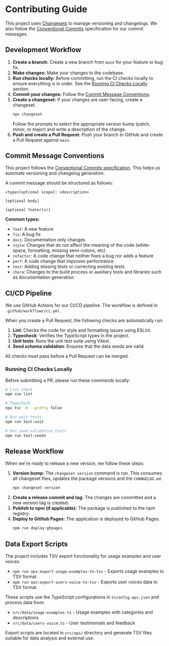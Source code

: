 # Contributing Guide

This project uses [Changesets](https://github.com/changesets/changesets) to manage versioning and changelogs. We also follow the [Conventional Commits](https://www.conventionalcommits.org/) specification for our commit messages.

## Development Workflow

1.  **Create a branch:** Create a new branch from `main` for your feature or bug fix.
2.  **Make changes:** Make your changes to the codebase.
3.  **Run checks locally:** Before committing, run the CI checks locally to ensure everything is in order. See the [Running CI Checks Locally](#running-ci-checks-locally) section.
4.  **Commit your changes:** Follow the [Commit Message Conventions](#commit-message-conventions).
5.  **Create a changeset:** If your changes are user-facing, create a changeset.
    ```bash
    npx changeset
    ```
    Follow the prompts to select the appropriate version bump (patch, minor, or major) and write a description of the change.
6.  **Push and create a Pull Request:** Push your branch to GitHub and create a Pull Request against `main`.

## Commit Message Conventions

This project follows the [Conventional Commits specification](https://www.conventionalcommits.org/en/v1.0.0/). This helps us automate versioning and changelog generation.

A commit message should be structured as follows:

```
<type>[optional scope]: <description>

[optional body]

[optional footer(s)]
```

**Common types:**

- `feat`: A new feature
- `fix`: A bug fix
- `docs`: Documentation only changes
- `style`: Changes that do not affect the meaning of the code (white-space, formatting, missing semi-colons, etc)
- `refactor`: A code change that neither fixes a bug nor adds a feature
- `perf`: A code change that improves performance
- `test`: Adding missing tests or correcting existing tests
- `chore`: Changes to the build process or auxiliary tools and libraries such as documentation generation

## CI/CD Pipeline

We use GitHub Actions for our CI/CD pipeline. The workflow is defined in `.github/workflows/ci.yml`.

When you create a Pull Request, the following checks are automatically run:

1.  **Lint**: Checks the code for style and formatting issues using ESLint.
2.  **Typecheck**: Verifies the TypeScript types in the project.
3.  **Unit tests**: Runs the unit test suite using Vitest.
4.  **Seed schema validation**: Ensures that the data seeds are valid.

All checks must pass before a Pull Request can be merged.

### Running CI Checks Locally

Before submitting a PR, please run these commands locally:

```bash
# Lint check
npm run lint

# Typecheck
npx tsc -b --pretty false

# Run unit tests
npm run test:unit

# Run seed validation tests
npm run test:seeds
```

## Release Workflow

When we're ready to release a new version, we follow these steps:

1.  **Version bump:** The `changeset version` command is run. This consumes all changeset files, updates the package versions and the `CHANGELOG.md`.
    ```bash
    npx changeset version
    ```
2.  **Create a release commit and tag:** The changes are committed and a new version tag is created.
3.  **Publish to npm (if applicable):** The package is published to the npm registry.
4.  **Deploy to GitHub Pages:** The application is deployed to GitHub Pages.
    ```bash
    npm run deploy:ghpages
    ```

## Data Export Scripts

The project includes TSV export functionality for usage examples and user voices:

- `npm run ops:export-usage-examples-to-tsv` - Exports usage examples to TSV format
- `npm run ops:export-users-voice-to-tsv` - Exports user voices data to TSV format

These scripts use the TypeScript configurations in `tsconfig.ops.json` and process data from:

- `src/data/usage-examples.ts` - Usage examples with categories and descriptions
- `src/data/users-voice.ts` - User testimonials and feedback

Export scripts are located in `src/ops/` directory and generate TSV files suitable for data analysis and external use.
